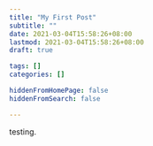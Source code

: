 ```yaml
---
title: "My First Post"
subtitle: ""
date: 2021-03-04T15:58:26+08:00
lastmod: 2021-03-04T15:58:26+08:00
draft: true

tags: []
categories: []

hiddenFromHomePage: false
hiddenFromSearch: false

---
```

testing.